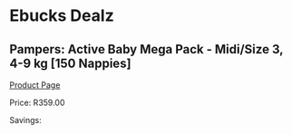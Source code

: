 
# Ebucks Dealz
## Pampers: Active Baby Mega Pack - Midi/Size 3, 4-9 kg [150 Nappies]
[Product Page](https://www.ebucks.com/web/shop/productSelected.do?prodId=282369332&catId=375509364)

Price: R359.00

Savings: 


	